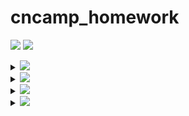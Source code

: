 # cncamp_homework

<a href="https://github.com/SignorMercurio/cncamp_homework/actions"><img src="https://img.shields.io/github/workflow/status/SignorMercurio/cncamp_homework/Go?logo=GitHub" /></a>
<a href="https://codecov.io/gh/SignorMercurio/cncamp_homework"><img src="https://codecov.io/gh/SignorMercurio/cncamp_homework/branch/main/graph/badge.svg?token=PKWZK3BR9R"/></a>

<details>
<summary><img src="https://img.shields.io/badge/HW01-httpserver-4285f4?logo=google-chrome" /></summary>

## httpserver

A simple HTTP server that you may:

- Access `/header` to find your Request Headers in the Response Headers
- Access `/version` to get the VERSION environment variable
- Access `/log` to write logs in the server
- Access `/healthz` for a health check

### Sample usage

Start a server on `0.0.0.0:8080`:

```shell
$ ./httpserver :8080
```

### Note for Dockerfile

- When using Apple M1 to play with docker, it pulls and builds images for linux/arm/v8 platform by default.
- In order to build images for other platform, you may find [buildx](https://docs.docker.com/buildx/working-with-buildx/) helpful.
- OR, you may also make use of GitHub Actions to avoid the issue.
- When using `alpine` as the base image to run a go binary, `CGO_ENABLED=0` must be set when building due to a different libc implementation on `alpine`. Replacing the dynamic link library also helps.

### Note for Google Cloud Platform

- Running `gcloud --quiet auth configure-docker` requires the service account to have the permission to create bucket. For instance, `Storage Admin` role works, but it's clearly not the least
  privilege you can grant.
- You'll need `Kubernetes Engine Developer` / `Kubernetes Engine Admin` role for your service account.
- `secrets.GKE_PROJECT`: GKE's Project ID
- `secrets.GKE_SA_KEY`: Base64 encoded JSON key of your service account

### Things to modify for a different golang app

- Target binary name in `Dockerfile`
- Entrypoint command in `Dockerfile`
- Kubernetes and kustomize yaml files in `base` directory
- _Deploy to GKE_ workflow in `.github/workflows/gke.yml`
  - `env`
  - `secrets.GKE_PROJECT`
  - `secrets.GKE_SA_KEY`

</details>

<details>
<summary><img src="https://img.shields.io/badge/HW02-Docker-2496ed?logo=docker" /></summary>

## Docker

Build a multi-stage docker image for httpserver.

> See [Dockerfile](Dockerfile).

</details>

<details>
<summary><img src="https://img.shields.io/badge/HW03-Kubernetes-326ce5?logo=kubernetes" /></summary>

## Kubernetes

Deploy httpserver on Kubernetes. Based on the first homework, I would like to deploy it on Google Kubernetes Engine.

### Changes in httpserver

- Deprecate `valyala/fasthttp`, use `net/http` and `gorilla/mux`
- Add unit tests, coverage 100%
- Add graceful termination when receiving SIGTERM
- Add support for structured & leveled logging
  - Deprecate `log`, use `uber-go/zap`
  - Add a logging middleware
  - Support structured & leveled logging

### Features

- [x] CI / CD with GitHub Actions
  - [x] CI: Codecov
  - [x] CD: Deploy to GKE
- [x] Resource limit and request
- [x] Health check
  - [x] Readiness probe
  - [x] Liveness probe
- [x] Graceful initialization with postStart
- [x] Graceful termination in httpserver source code
- [x] Configurations with ConfigMap
- [x] Structured & leveled logging
- [x] Logs stored in a mounted volume
- [x] Ingress with HTTPS

### Notes

To deploy httpserver locally:

1. Comment out `secret.yaml` and `ingress.yaml` in `base/kustomization.yml`, they're designed for GKE deployment:

```yaml
apiVersion: kustomize.config.k8s.io/v1beta1
kind: Kustomization

resources:
  - deployment.yaml
  - service.yaml
  - configmap.yaml
# - secret.yaml
# - ingress.yaml
```

2. Replace container image in `base/deployment.yaml` with your local httpserver image, which can be built with:

```shell
$ docker build -t server:1.0.0 .
```

</details>

<details>
<summary><img src="https://img.shields.io/badge/HW04-Prometheus-e6522c?logo=Prometheus" /></summary>

## Prometheus

Monitor httpserver with Loki, Prometheus and Grafana.

### Changes in httpserver

- Add random delay and Prometheus metrics in `metricsMiddleware`
- Logs will also be written to stdout now to be collected by Loki

### Features

- Collect metrics with Prometheus
- Collect logs with Loki
- View various metrics in both Prometheus and Grafana
- View logs with Loki in Grafana

### Notes

To install [loki-stack](loki-stack) on Kubernetes v1.22+, we need to change `rbac.authorization.k8s.io/v1beta1` to `rbac.authorization.k8s.io/v1`. Therefore, manual installation is required:

```shell
$ helm pull grafana/loki-stack
$ tar -xvf loki-stack-2.5.0.tgz
$ cd loki-stack
$ sed s#rbac.authorization.k8s.io/v1beta1#rbac.authorization.k8s.io/v1#g *.yaml
$ helm upgrade --install loki ./loki-stack --set grafana.enabled=true,prometheus.enabled=true,prometheus.alertmanager.persistentVolume.enabled=false,prometheus.server.persistentVolume.enabled=false
```

### Demos

#### View Cluster Dashboard in Grafana

![View Cluster Dashboard in Grafana](images/Cluster.png)

#### View Pod Dashboard in Grafana

![View Pod Dashboard in Grafana](images/Pod.png)

#### View Server Latency Sum in Prometheus

![View Server Latency Sum in Prometheus](images/Prometheus.png)

#### View Server Latency with Prometheus in Grafana

![View Server Latency in Grafana](images/Grafana.png)

#### View Server Events Count with Prometheus in Grafana

![View Server Events Count with Prometheus in Grafana](images/PrometheusExplore.png)

#### View Server Logs with Loki in Grafana

![View Server Logs with Loki](images/Loki.png)

</detail>
